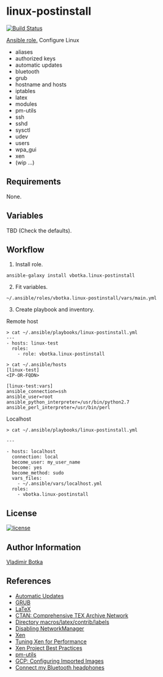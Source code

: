 linux-postinstall
=================

[![Build Status](https://travis-ci.org/vbotka/ansible-linux-postinstall.svg?branch=master)](https://travis-ci.org/vbotka/ansible-linux-postinstall)

[Ansible role.](https://galaxy.ansible.com/vbotka/linux-postinstall/) Configure Linux

- aliases
- authorized keys
- automatic updates
- bluetooth
- grub
- hostname and hosts
- iptables
- latex
- modules
- pm-utils
- ssh
- sshd
- sysctl
- udev
- users
- wpa_gui
- xen
- (wip ...)


Requirements
------------

None.


Variables
---------

TBD (Check the defaults).


Workflow
--------

1) Install role.

```
ansible-galaxy install vbotka.linux-postinstall
```

2) Fit variables.

```
~/.ansible/roles/vbotka.linux-postinstall/vars/main.yml
```

3) Create playbook and inventory.

Remote host
```
> cat ~/.ansible/playbooks/linux-postinstall.yml
---
- hosts: linux-test
  roles:
    - role: vbotka.linux-postinstall
```

```
> cat ~/.ansible/hosts
[linux-test]
<IP-OR-FQDN>

[linux-test:vars]
ansible_connection=ssh
ansible_user=root
ansible_python_interpreter=/usr/bin/python2.7
ansible_perl_interpreter=/usr/bin/perl
```

Localhost
```
> cat ~/.ansible/playbooks/linux-postinstall.yml

---

- hosts: localhost
  connection: local
  become_user: my_user_name
  become: yes
  become_method: sudo
  vars_files:
    - ~/.ansible/vars/localhost.yml
  roles:
    - vbotka.linux-postinstall
```


License
-------

[![license](https://img.shields.io/badge/license-BSD-red.svg)](https://www.freebsd.org/doc/en/articles/bsdl-gpl/article.html)


Author Information
------------------

[Vladimir Botka](https://botka.link)


References
----------

- [Automatic Updates](https://help.ubuntu.com/lts/serverguide/automatic-updates.html)
- [GRUB](https://help.ubuntu.com/community/Grub2)
- [LaTeX](https://help.ubuntu.com/community/LaTeX)
- [CTAN: Comprehensive TEX Archive Network](https://ctan.org/)
- [Directory macros/latex/contrib/labels](https://www.ctan.org/tex-archive/macros/latex/contrib/labels)
- [Disabling NetworkManager](https://help.ubuntu.com/community/NetworkManager#Disabling_NetworkManager)
- [Xen](https://wiki.ubuntu.com/Kernel/Reference/Xen)
- [Tuning Xen for Performance](https://wiki.xenproject.org/wiki/Tuning_Xen_for_Performance)
- [Xen Project Best Practices](https://wiki.xenproject.org/wiki/Xen_Project_Best_Practices)
- [pm-utils](https://wiki.archlinux.org/index.php/pm-utils)
- [GCP: Configuring Imported Images](https://cloud.google.com/compute/docs/images/configuring-imported-images)
- [Connect my Bluetooth headphones](https://bbs.archlinux.org/viewtopic.php?id=212785)
